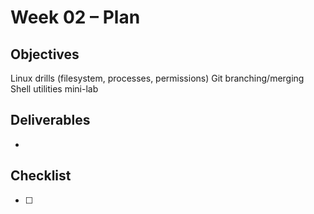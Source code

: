 # Week 02 – Plan

## Objectives

Linux drills (filesystem, processes, permissions)
Git branching/merging
Shell utilities mini-lab 

## Deliverables
- 

## Checklist
- [ ] 
